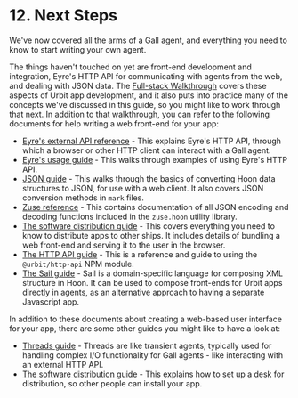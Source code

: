 # 12. Next Steps

We've now covered all the arms of a Gall agent, and everything you need to know to start writing your own agent.

The things haven't touched on yet are front-end development and integration, Eyre's HTTP API for communicating with agents from the web, and dealing with JSON data. The [Full-stack Walkthrough](courses/app-school-full-stack) covers these aspects of Urbit app development, and it also puts into practice many of the concepts we've discussed in this guide, so you might like to work through that next. In addition to that walkthrough, you can refer to the following documents for help writing a web front-end for your app:

- [Eyre's external API reference](system/kernel/eyre/reference/external-api-ref) - This explains Eyre's HTTP API, through which a browser or other HTTP client can interact with a Gall agent.
- [Eyre's usage guide](system/kernel/eyre/guides/guide) - This walks through examples of using Eyre's HTTP API.
- [JSON guide](language/hoon/guides/json-guide/) - This walks through the basics of converting Hoon data structures to JSON, for use with a web client. It also covers JSON conversion methods in `mark` files.
- [Zuse reference](language/hoon/reference/zuse) - This contains documentation of all JSON encoding and decoding functions included in the `zuse.hoon` utility library.
- [The software distribution guide](userspace/apps/guides/software-distribution) - This covers everything you need to know to distribute apps to other ships. It includes details of bundling a web front-end and serving it to the user in the browser.
- [The HTTP API guide](tools/js-libs/http-api-guide) - This is a reference and guide to using the `@urbit/http-api` NPM module.
- [The Sail guide](language/hoon/guides/sail) - Sail is a domain-specific language for composing XML structure in Hoon. It can be used to compose front-ends for Urbit apps directly in agents, as an alternative approach to having a separate Javascript app.

In addition to these documents about creating a web-based user interface for your app, there are some other guides you might like to have a look at:

- [Threads guide](userspace/threads/tutorials/basics/fundamentals) - Threads are like transient agents, typically used for handling complex I/O functionality for Gall agents - like interacting with an external HTTP API.
- [The software distribution guide](userspace/apps/guides/software-distribution) - This explains how to set up a desk for distribution, so other people can install your app.

